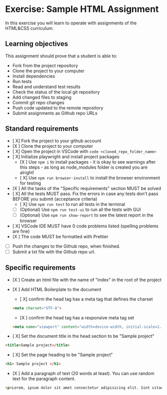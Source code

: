 # Exercise: Sample HTML Assignment

In this exercise you will learn to operate with assignments of the HTML&CSS curriculum.

## Learning objectives

This assignment should prove that a student is able to:

- Fork from the project repository
- Clone the project to your computer
- Install dependencies
- Run tests
- Read and understand test results
- Check the status of the local git repository
- Add changed files to staging
- Commit git repo changes
- Push code updated to the remote repository
- Submit assignments as Github repo URLs

## Standard requirements

- [ X] Fork the project to your github account
- [X ] Clone the project to your computer
- [ X] Open the project in VSCode with `code <cloned_repo_folder_name>`
- [ X] Initialize playwright and install project packages
  - [X ] Use `npm i` to install packages
        - it is okay to see warnings after this steps - as long as node_modules folder is created you are alright!
  - [ X] Use `npm run browser-install` to install the browser environment for testing 
- [X ] All the tasks of the "Specific requirements" section MUST be solved
- [ X] All the tests MUST pass. Fix the errors in case any tests don't pass BEFORE you submit (acceptance criteria)
  - [ X] Use `npm run test` to run all tests in the terminal
  - [ ] (Optional) Use `npm run test-ui` to run all the tests with GUI
  - [ ] (Optional) Use `npm run show-report` to see the latest report in the browser
- [ X] VSCode IDE MUST have 0 code problems listed (spelling problems are fine)
- [X ] The code MUST be formatted with Prettier
- [ ] Push the changes to the Github repo, when finished.
- [ ] Submit a txt file with the Github repo url.

## Specific requirements

- [X ] Create an html file with the name of "index" in the root of the project
- [X ] Add HTML Boilerplate to the document
  - [ X] confirm the head tag has a meta tag that defines the charset
        
  ```html 
  <meta charset="UTF-8">
  ```
  - [X ] confirm the head tag has a responsive meta tag set
  ```html 
  <meta name="viewport" content="width=device-width, initial-scale=1.0">
  ```
- [ X] Set the document title in the head section to be "Sample project"
```html
<title>Sample project</title>
```
- [ X] Set the page heading to be "Sample project"
```html 
<h1> Sample project </h1>
```
- [X ] Add a paragraph of text (20 words at least). You can use random text for the paragraph content.
```html 
<p>Lorem, ipsum dolor sit amet consectetur adipisicing elit. Sint vitae, libero quae quasi nemo dignissimos consectetur cumque. Ipsum laborum libero iure.</p>
```

